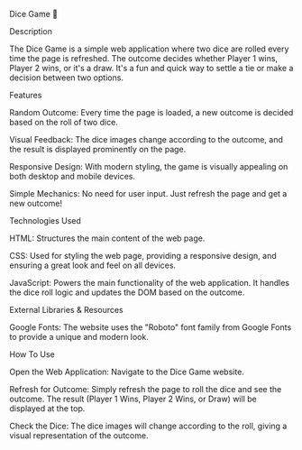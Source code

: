 Dice Game 🎲

Description

The Dice Game is a simple web application where two dice are rolled every time the page is refreshed. 
The outcome decides whether Player 1 wins, Player 2 wins, or it's a draw. It's a fun and quick way to settle a tie or make a decision between two options.

Features

Random Outcome: Every time the page is loaded, a new outcome is decided based on the roll of two dice.

Visual Feedback: The dice images change according to the outcome, and the result is displayed prominently on the page.

Responsive Design: With modern styling, the game is visually appealing on both desktop and mobile devices.

Simple Mechanics: No need for user input. Just refresh the page and get a new outcome!

Technologies Used

HTML: Structures the main content of the web page.

CSS: Used for styling the web page, providing a responsive design, and ensuring a great look and feel on all devices.

JavaScript: Powers the main functionality of the web application. It handles the dice roll logic and updates the DOM based on the outcome.

External Libraries & Resources

Google Fonts: The website uses the "Roboto" font family from Google Fonts to provide a unique and modern look.

How To Use

Open the Web Application: Navigate to the Dice Game website.

Refresh for Outcome: Simply refresh the page to roll the dice and see the outcome. The result (Player 1 Wins, Player 2 Wins, or Draw) will be displayed at the top.

Check the Dice: The dice images will change according to the roll, giving a visual representation of the outcome.
